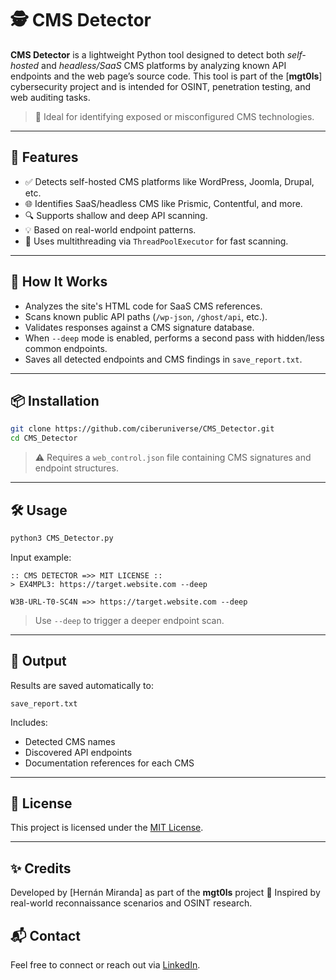 # 🕵️ CMS Detector

**CMS Detector** is a lightweight Python tool designed to detect both *self-hosted* and *headless/SaaS* CMS platforms by analyzing known API endpoints and the web page’s source code. This tool is part of the \[**mgt0ls**] cybersecurity project and is intended for OSINT, penetration testing, and web auditing tasks.

> 🎯 Ideal for identifying exposed or misconfigured CMS technologies.

---

## 🚀 Features

* ✅ Detects self-hosted CMS platforms like WordPress, Joomla, Drupal, etc.
* 🌐 Identifies SaaS/headless CMS like Prismic, Contentful, and more.
* 🔍 Supports shallow and deep API scanning.
* 💡 Based on real-world endpoint patterns.
* 🧵 Uses multithreading via `ThreadPoolExecutor` for fast scanning.

---

## 🧠 How It Works

* Analyzes the site's HTML code for SaaS CMS references.
* Scans known public API paths (`/wp-json`, `/ghost/api`, etc.).
* Validates responses against a CMS signature database.
* When `--deep` mode is enabled, performs a second pass with hidden/less common endpoints.
* Saves all detected endpoints and CMS findings in `save_report.txt`.

---

## 📦 Installation

```bash
git clone https://github.com/ciberuniverse/CMS_Detector.git
cd CMS_Detector
```

> ⚠️ Requires a `web_control.json` file containing CMS signatures and endpoint structures.

---

## 🛠️ Usage

```bash
python3 CMS_Detector.py
```

Input example:

```
:: CMS DETECTOR =>> MIT LICENSE ::
> EX4MPL3: https://target.website.com --deep

W3B-URL-T0-SC4N =>> https://target.website.com --deep
```

> Use `--deep` to trigger a deeper endpoint scan.

---

## 📄 Output

Results are saved automatically to:

```
save_report.txt
```

Includes:

* Detected CMS names
* Discovered API endpoints
* Documentation references for each CMS

---
## 📜 License

This project is licensed under the [MIT License](LICENSE).

---

## ✨ Credits

Developed by \[Hernán Miranda] as part of the **mgt0ls** project 🧪
Inspired by real-world reconnaissance scenarios and OSINT research.

## 📬 Contact

Feel free to connect or reach out via [LinkedIn](https://www.linkedin.com/in/hernan-mirand4).
